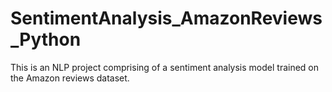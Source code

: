 # SentimentAnalysis_AmazonReviews_Python
This is an NLP project comprising of a sentiment analysis model trained on the Amazon reviews dataset.
